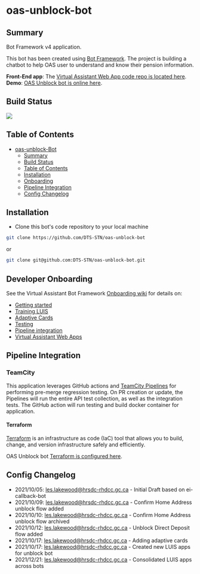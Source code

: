 # oas-unblock-bot

## Summary

Bot Framework v4 application.

This bot has been created using [Bot Framework](https://dev.botframework.com). The project is building a chatbot to help OAS user to understand and know their pension information.

**Front-End app**: The [Virtual Assistant Web App code repo is located here](https://github.com/DTS-STN/Oas-Unblock-Web-App).
**Demo**: [OAS Unblock bot is online here](https://oas-unblock-web-app-main.bdm-dev.dts-stn.com/).

## Build Status

<a href="https://teamcity.dts-stn.com/viewType.html?buildTypeId=OasUnlockBot_DeployBdmDev&guest=1" >
<img src="https://teamcity.dts-stn.com/app/rest/builds/buildType:(id:5076)/statusIcon"/>
</a>

## Table of Contents

- [oas-unblock-Bot](#oas-unblock-bot)
  - [Summary](#summary)
  - [Build Status](#build-status)
  - [Table of Contents](#table-of-contents)
  - [Installation](#installation)
  - [Onboarding](#developer-onboarding)
  - [Pipeline Integration](#pipeline-integration)
  - [Config Changelog](#config-changelog)

## Installation

- Clone this bot's code repository to your local machine

```bash
git clone https://github.com/DTS-STN/oas-unblock-bot
```

or

```bash
git clone git@github.com:DTS-STN/oas-unblock-bot.git
```

## Developer Onboarding

See the Virtual Assistant Bot Framework [Onboarding wiki](https://github.com/DTS-STN/Virtual-Assistant-Bot-Framework/wiki/5.-Developer-Onboarding) for details on:

- [Getting started](https://github.com/DTS-STN/Virtual-Assistant-Bot-Framework/wiki/5.-Developer-Onboarding#getting-started)
- [Training LUIS](https://github.com/DTS-STN/Virtual-Assistant-Bot-Framework/wiki/6.-LUIS)
- [Adaptive Cards](https://github.com/DTS-STN/Virtual-Assistant-Bot-Framework/wiki/7.-Adaptive-Cards)
- [Testing](https://github.com/DTS-STN/Virtual-Assistant-Bot-Framework/wiki/5.-Developer-Onboarding#testing)
- [Pipeline integration](https://github.com/DTS-STN/Virtual-Assistant-Bot-Framework/wiki/8.-DevOps-&-Publishing)
- [Virtual Assistant Web Apps](https://github.com/DTS-STN/Virtual-Assistant-Bot-Framework/wiki/8.-Virtual-Assistant-Web-App)

## Pipeline Integration

### TeamCity

This application leverages GitHub actions and [TeamCity Pipelines](https://teamcity.dts-stn.com/ 'TeamCity Login') for performing pre-merge regression testing. On PR creation or update, the Pipelines will run the entire API test collection, as well as the integration tests. The GitHub action will run testing and build docker container for application.

#### Terraform

[Terraform](https://www.terraform.io/intro/index.html 'Terraform intro') is an infrastructure as code (IaC) tool that allows you to build, change, and version infrastructure safely and efficiently.

OAS Unblock bot [Terraform is configured here](https://teamcity.dts-stn.com/buildConfiguration/OasUnlockBot_Terraform_TerraformOasUnblockBot?#all-projects 'Unblock Bot Terraform profile').

## Config Changelog

- 2021/10/05: les.lakewood@hrsdc-rhdcc.gc.ca - Initial Draft based on ei-callback-bot
- 2021/10/09: les.lakewood@hrsdc-rhdcc.gc.ca - Confirm Home Address unblock flow added
- 2021/10/10: les.lakewood@hrsdc-rhdcc.gc.ca - Confirm Home Address unblock flow archived
- 2021/10/12: les.lakewood@hrsdc-rhdcc.gc.ca - Unblock Direct Deposit flow added
- 2021/10/17: les.lakewood@hrsdc-rhdcc.gc.ca - Adding adaptive cards
- 2021/10/17: les.lakewood@hrsdc-rhdcc.gc.ca - Created new LUIS apps for unblock bot
- 2021/12/21: les.lakewood@hrsdc-rhdcc.gc.ca - Consolidated LUIS apps across bots
